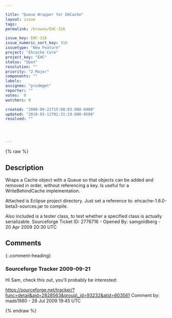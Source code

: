 ```yaml
---

title: "Queue Wrapper for EHCache"
layout: issue
tags: 
permalink: /browse/EHC-316

issue_key: EHC-316
issue_numeric_sort_key: 316
issuetype: "New Feature"
project: "Ehcache Core"
project_key: "EHC"
status: "Open"
resolution: ""
priority: "2 Major"
components: ""
labels: 
assignee: "prodmgmt"
reporter: ""
votes:  0
watchers: 0

created: "2009-09-21T15:08:03.000-0400"
updated: "2010-03-11T01:31:19.000-0500"
resolved: ""




---
```


{% raw %}

## Description

<div markdown="1" class="description">

Wraps a Cache object with a Queue so that objects can be added and removed in order, without referencing a key.  Is useful for a WriteBehindCache implementation.

Attached is Eclipse project directory.  Just set a reference to: ehcache-1.6.0-beta3-sources.jar to compile.

Also included is a tester class, to test whether a specified class is actually serializable.
Sourceforge Ticket ID: 2776716 - Opened By: samgoldberg - 20 Apr 2009 20:30 UTC

</div>

## Comments


{:.comment-heading}
### **Sourceforge Tracker** <span class="date">2009-09-21</span>

<div markdown="1" class="comment">

Hi Sam, check this out, you'll probably be interested:

https://sourceforge.net/tracker/?func=detail&aid=2828563&group\_id=93232&atid=603561
Comment by: mads1980 - 28 Jul 2009 19:45 UTC

</div>



{% endraw %}
